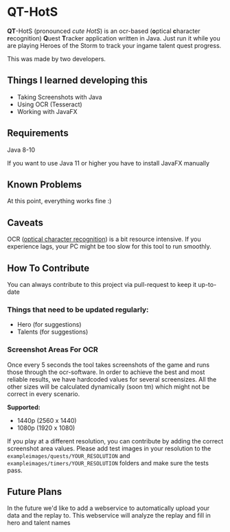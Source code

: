 # QT-HotS
**QT**-HotS (pronounced *cute HotS*) is an ocr-based (**o**ptical **c**haracter **r**ecognition) **Q**uest **T**racker application
written in Java.
Just run it while you are playing Heroes of the Storm to track your ingame talent quest progress.

This was made by two developers. 

## Things I learned developing this
* Taking Screenshots with Java
* Using OCR (Tesseract)
* Working with JavaFX

## Requirements
Java 8-10

If you want to use Java 11 or higher you have to install JavaFX manually

## Known Problems
At this point, everything works fine :)

## Caveats
OCR ([optical character recognition](https://en.wikipedia.org/wiki/Optical_character_recognition)) is a bit resource
intensive. If you experience lags, your PC might be too slow for this tool to run smoothly.

## How To Contribute
You can always contribute to this project via pull-request to keep it up-to-date

### Things that need to be updated regularly:
- Hero (for suggestions)
- Talents (for suggestions)

### Screenshot Areas For OCR
Once every 5 seconds the tool takes screenshots of the game and runs those through the ocr-software.
In order to achieve the best and most reliable results, we have hardcoded values for several screensizes.
All the other sizes will be calculated dynamically (soon tm) which might not be correct in every scenario.

**Supported:** 

- 1440p (2560 x 1440)
- 1080p (1920 x 1080)

If you play at a different resolution, you can contribute by adding the correct screenshot area values.
Please add test images in your resolution to the `exampleimages/quests/YOUR_RESOLUTION` and
`exampleimages/timers/YOUR_RESOLUTION` folders and make sure the tests pass.

## Future Plans 
In the future we'd like to add a webservice to automatically upload your data and the replay to. This webservice
will analyze the replay and fill in hero and talent names
